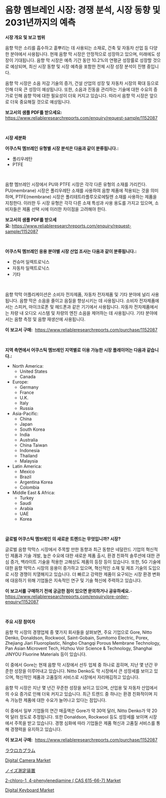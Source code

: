 <p><h1>음향 멤브레인 시장: 경쟁 분석, 시장 동향 및 2031년까지의 예측</h1></p><p><strong>시장 개요 및 보고 범위</strong></p>
<p><p>음향 막은 소리를 흡수하고 흩뿌리는 데 사용되는 소재로, 건축 및 자동차 산업 등 다양한 분야에서 사용됩니다. 현재 음향 막 시장은 안정적으로 성장하고 있으며, 미래에도 성장이 기대됩니다. 음향 막 시장은 예측 기간 동안 10.2%의 연평균 성장률로 성장할 것으로 예상되며, 최신 시장 동향 및 시장 예측을 포함한 전체 시장 성장 분석이 진행 중입니다.</p><p>음향 막 시장은 소음 저감 기술의 증가, 건설 산업의 성장 및 자동차 시장의 확대 등으로 인해 더욱 큰 성장이 예상됩니다. 또한, 소음과 진동을 관리하는 기술에 대한 수요의 증가로 인해 음향 막에 대한 필요성이 더욱 커지고 있습니다. 따라서 음향 막 시장은 앞으로 더욱 중요해질 것으로 예상됩니다.</p></p>
<p><strong>보고서의 샘플 PDF를 받으세요:</strong> <a href="https://www.reliableresearchreports.com/enquiry/request-sample/1152087">https://www.reliableresearchreports.com/enquiry/request-sample/1152087</a></p>
<p>&nbsp;</p>
<p><strong>시장 세분화</strong></p>
<p><strong>어쿠스틱 멤브레인 유형별 시장 분석은 다음과 같이 분류됩니다.:</strong></p>
<p><ul><li>폴리우레탄</li><li>PTFE</li></ul></p>
<p>&nbsp;</p>
<p><p>음향 멤브레인 시장에서 PU와 PTFE 시장은 각각 다른 유형의 소재를 가리킨다. PU(membrane) 시장은 폴리우레탄 소재를 사용하여 음향 제품에 적용되는 것을 의미하며, PTFE(membrane) 시장은 폴리테트라플루오로에틸렌 소재를 사용하는 제품을 지칭한다. 이러한 두 시장 유형은 각각 다른 소재 특성과 사용 용도를 가지고 있으며, 소비자들은 제품 선택 시에 이러한 차이점을 고려해야 한다.</p></p>
<p><strong>보고서의 샘플 PDF를 받으세요:</strong>&nbsp;<a href="https://www.reliableresearchreports.com/enquiry/request-sample/1152087">https://www.reliableresearchreports.com/enquiry/request-sample/1152087</a></p>
<p>&nbsp;</p>
<p><strong> 어쿠스틱 멤브레인 응용 분야별 시장 산업 조사는 다음과 같이 분류됩니다.:</strong></p>
<p><ul><li>컨슈머 일렉트로닉스</li><li>자동차 일렉트로닉스</li><li>기타</li></ul></p>
<p>&nbsp;</p>
<p><p>음향 막막 어플리케이션은 소비자 전자제품, 자동차 전자제품 및 기타 분야에 널리 사용됩니다. 음향 막은 소음을 줄이고 음질을 향상시키는 데 사용됩니다. 소비자 전자제품에서는 스피커, 마이크로폰 및 헤드폰과 같은 기기에서 사용됩니다. 자동차 전자제품에서는 차량 내 오디오 시스템 및 차량의 엔진 소음을 제어하는 데 사용됩니다. 기타 분야에서는 음향 측정 및 음향 재생산에 사용됩니다.</p></p>
<p><strong>이 보고서 구매:</strong>&nbsp; <a href="https://www.reliableresearchreports.com/purchase/1152087">https://www.reliableresearchreports.com/purchase/1152087</a></p>
<p>&nbsp;</p>
<p><strong>지역 측면에서 어쿠스틱 멤브레인 지역별로 이용 가능한 시장 플레이어는 다음과 같습니다.:</strong></p>
<p><ul>
    <li>
        North America:
        <ul>
            <li>United States</li>
            <li>Canada</li>
        </ul>
    </li>
    <li>
        Europe:
        <ul>
            <li>Germany</li>
            <li>France</li>
            <li>U.K.</li>
            <li>Italy</li>
            <li>Russia</li>
        </ul>
    </li>
    <li>
        Asia-Pacific:
        <ul>
            <li>China</li>
            <li>Japan</li>
            <li>South Korea</li>
            <li>India</li>
            <li>Australia</li>
            <li>China Taiwan</li>
            <li>Indonesia</li>
            <li>Thailand</li>
            <li>Malaysia</li>
        </ul>
    </li>
    <li>
        Latin America:
        <ul>
            <li>Mexico</li>
            <li>Brazil</li>
            <li>Argentina Korea</li>
            <li>Colombia</li>
        </ul>
    </li>
    <li>
        Middle East & Africa:
        <ul>
            <li>Turkey</li>
            <li>Saudi</li>
            <li>Arabia</li>
            <li>UAE</li>
            <li>Korea</li>
        </ul>
    </li>
    </ul></p>
<p>&nbsp;</p>
<p><strong>글로벌 어쿠스틱 멤브레인 의 새로운 트렌드는 무엇입니까? 시장?</strong></p>
<p><p>글로벌 음향 막막스 시장에서 주목할 만한 동향과 최근 동향은 네덜란드 기업의 혁신적인 제품과 기술 개발, 높은 수요에 대한 새로운 제품 출시, 환경 친화적 솔루션에 대한 관심 증가, 백라이트 기술을 적용한 고해상도 제품의 등장 등이 있습니다. 또한, 5G 기술에 대한 음향 막막스 시장의 응용이 증가하고 있으며, 혁신적인 소재 및 제조 기술의 도입으로 시장 경쟁이 치열해지고 있습니다. 더 빠르고 강력한 제품이 요구되는 시장 환경 변화에 대응하기 위해 기업들은 지속적인 연구 및 기술 혁신에 주력하고 있습니다.</p></p>
<p><strong>이 보고서를 구매하기 전에 궁금한 점이 있으면 문의하거나 공유하세요.</strong>- <a href="https://www.reliableresearchreports.com/enquiry/pre-order-enquiry/1152087">https://www.reliableresearchreports.com/enquiry/pre-order-enquiry/1152087</a></p>
<p>&nbsp;</p>
<p><strong>주요 시장 참여자</strong></p>
<p><p>음향 막 시장의 경쟁업체 중 몇가지 회사들을 살펴보면, 주요 기업으로 Gore, Nitto Denko, Donaldson, Rockwool, Saint-Gobain, Sumitomo Electric, Porex, Zhejiang Jiari Fluoroplastic, Ningbo Changqi Porous Membrane Technology, Pan Asian Microvent Tech, Hizhou Voir Science & Technology, Shanghai JINYOU Fluorine Materials 등이 있습니다.</p><p>이 중에서 Gore는 현재 음향 막 시장에서 선두 업체 중 하나로 꼽히며, 지난 몇 년간 꾸준한 성장을 이루어내고 있습니다. Nitto Denko도 막 시장에서 큰 성장세를 보이고 있으며, 혁신적인 제품과 고품질의 서비스로 시장에서 자리매김하고 있습니다.</p><p>음향 막 시장은 지난 몇 년간 꾸준한 성장을 보이고 있으며, 산업용 및 자동차 산업에서의 수요 증가로 인해 더욱 커지고 있습니다. 최근 트렌드 중 하나는 환경 친화적이며 지속 가능한 제품에 대한 수요가 늘어나고 있다는 점입니다.</p><p>이 중에서 일부 기업들의 연간 매출액은 Gore가 약 30억 달러, Nitto Denko가 약 20억 달러 정도로 추정됩니다. 또한 Donaldson, Rockwool 등도 성장세를 보이며 시장에서 주목을 받고 있습니다. 경쟁 심화에 따라 기업들은 제품 혁신과 고품질 서비스를 통해 경쟁력을 유지하고 있습니다.</p></p>
<p><strong>이 보고서 구매:</strong>&nbsp;&nbsp;<a href="https://www.reliableresearchreports.com/purchase/1152087">https://www.reliableresearchreports.com/purchase/1152087</a></p>
<p><p><a href="https://medium.com/@kelsitorphy644/laurocapram%E3%81%AE%E5%B8%82%E5%A0%B4-%E3%82%BF%E3%82%A4%E3%83%97-%E7%94%A8%E9%80%94-%E3%81%8A%E3%82%88%E3%81%B3%E5%9C%B0%E7%90%86%E3%81%AB%E3%82%88%E3%82%8B%E5%8C%85%E6%8B%AC%E7%9A%84%E8%A9%95%E4%BE%A1-6e8e0aa8f7b2">ラウロカプラム</a></p><p><a href="https://github.com/GroverBarry/Market-Research-Report-List-4/blob/main/digital-camera-market.md">Digital Camera Market</a></p><p><a href="https://github.com/ppmazlotr77499/Market-Research-Report-List-1/blob/main/49058883908.md">ノイズ測定装置</a></p><p><a href="https://issuu.com/reportprime-2/docs/2-chloro-1-4-phenylenediamine-cas-615-66-7-market-">2-chloro-1, 4-phenylenediamine ( CAS 615-66-7) Market</a></p><p><a href="https://github.com/lylyparadise/Market-Research-Report-List-2/blob/main/digital-keyboard-market.md">Digital Keyboard Market</a></p></p>
